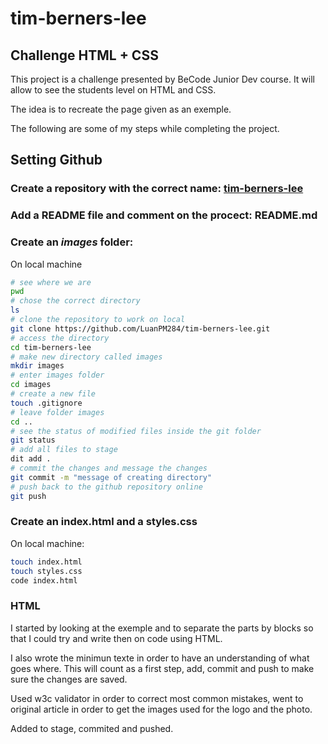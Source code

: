 # tim-berners-lee
## Challenge HTML + CSS

This project is a challenge presented by BeCode Junior Dev course. It will allow to see the students level on HTML and CSS. 

The idea is to recreate the page given as an exemple.

The following are some of my steps while completing the project.

## Setting Github

### Create a repository with the correct name: [tim-berners-lee](https://github.com/LuanPM284/tim-berners-lee)
### Add a **README** file and comment on the procect: README.md
### Create an *images* folder:

  On local machine
  ```bash
  # see where we are
  pwd
  # chose the correct directory
  ls
  # clone the repository to work on local
  git clone https://github.com/LuanPM284/tim-berners-lee.git
  # access the directory
  cd tim-berners-lee
  # make new directory called images
  mkdir images
  # enter images folder
  cd images
  # create a new file 
  touch .gitignore
  # leave folder images
  cd ..
  # see the status of modified files inside the git folder
  git status
  # add all files to stage
  dit add .
  # commit the changes and message the changes
  git commit -m "message of creating directory"
  # push back to the github repository online
  git push
  ```
### Create an index.html and a styles.css

On local machine:

```bash
touch index.html
touch styles.css
code index.html
```
### HTML

I started by looking at the exemple and to separate the parts by blocks  so that I could try and write then on code using HTML.

I also wrote the minimun texte in order to have an understanding of what goes where. This will count as a first step, add, commit and push to make sure the changes are saved.

Used w3c validator in order to correct most common mistakes, went to original article in order to get the images used for the logo and the photo.

Added to stage, commited and pushed.
